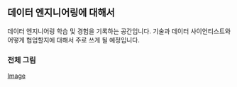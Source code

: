 ## 데이터 엔지니어링에 대해서

데이터 엔지니어링 학습 및 경험을 기록하는 공간입니다.
기술과 데이터 사이언티스트와 어떻게 협업할지에 대해서 주로 쓰게 될 예정입니다.

### 전체 그림

[Image](/mm/data_engineering_map.png)

